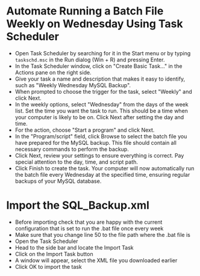 # Automate Running a Batch File Weekly on Wednesday Using Task Scheduler
- Open Task Scheduler by searching for it in the Start menu or by typing `taskschd.msc` in the Run dialog (Win + R) and pressing Enter.
- In the Task Scheduler window, click on "Create Basic Task..." in the Actions pane on the right side.
- Give your task a name and description that makes it easy to identify, such as "Weekly Wednesday MySQL Backup".
- When prompted to choose the trigger for the task, select "Weekly" and click Next.
- In the weekly options, select "Wednesday" from the days of the week list. Set the time you want the task to run. This should be a time when your computer is likely to be on. Click Next after setting the day and time.
- For the action, choose "Start a program" and click Next.
- In the "Program/script" field, click Browse to select the batch file you have prepared for the MySQL backup. This file should contain all necessary commands to perform the backup.
- Click Next, review your settings to ensure everything is correct. Pay special attention to the day, time, and script path.
- Click Finish to create the task. Your computer will now automatically run the batch file every Wednesday at the specified time, ensuring regular backups of your MySQL database.

# Import the SQL_Backup.xml
- Before importing check that you are happy with the current configuration that is set to run the .bat file once every week
- Make sure that you change line 50 to the file path where the .bat file is
- Open the Task Scheduler
- Head to the side bar and locate the Import Task
- Click on the Import Task button
- A window will appear, select the XML file you downloaded earlier
- Click OK to import the task

